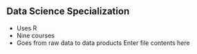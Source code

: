 ## Data Science Specialization 

 * Uses R 
 * Nine courses 
 * Goes from raw data to data products Enter file contents here

